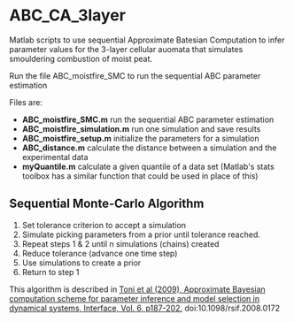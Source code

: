 # ABC_CA_3layer

Matlab scripts to use sequential Approximate Batesian Computation to infer parameter values for the 3-layer cellular auomata that simulates smouldering combustion of moist peat.

Run the file ABC_moistfire_SMC to run the sequential ABC parameter estimation 

Files are:
+ **ABC_moistfire_SMC.m** run the sequential ABC parameter estimation
+ **ABC_moistfire_simulation.m** run one simulation and save results
+ **ABC_moistfire_setup.m** initialize the parameters for a simulation
+ **ABC_distance.m** calculate the distance between a simulation and the experimental data
+ **myQuantile.m** calculate a given quantile of a data set (Matlab's stats toolbox has a similar function that could be used in place of this)


## Sequential Monte-Carlo Algorithm

1. Set tolerance criterion to accept a simulation
2. Simulate picking parameters from a prior until tolerance reached.
3. Repeat steps 1 & 2 until n simulations (chains) created
4. Reduce tolerance (advance one time step)
5. Use simulations to create a prior
6. Return to step 1

 This algorithm is described in [Toni et al (2009), Approximate Bayesian computation scheme for parameter inference and model
 selection in dynamical systems, Interface, Vol. 6, p187-202.](http://rsif.royalsocietypublishing.org/content/6/31/187)
 doi:10.1098/rsif.2008.0172
